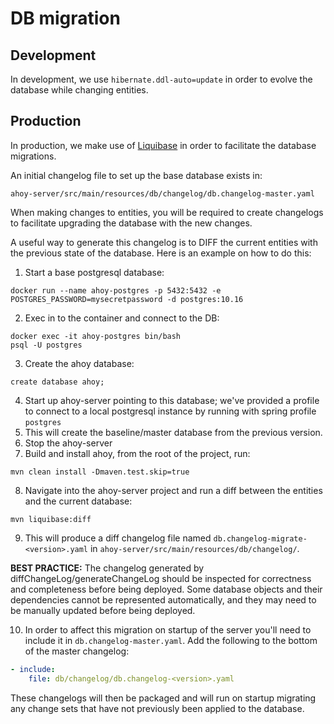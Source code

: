 # DB migration

## Development

In development, we use `hibernate.ddl-auto=update` in order to evolve the database while changing entities.

## Production

In production, we make use of [Liquibase](https://www.liquibase.com/) in order to facilitate the database migrations.

An initial changelog file to set up the base database exists in:
```
ahoy-server/src/main/resources/db/changelog/db.changelog-master.yaml
```

When making changes to entities, you will be required to create changelogs to facilitate upgrading the database with the new changes.

A useful way to generate this changelog is to DIFF the current entities with the previous state of the database. Here is an example on how to do this:

1. Start a base postgresql database:
```shell
docker run --name ahoy-postgres -p 5432:5432 -e POSTGRES_PASSWORD=mysecretpassword -d postgres:10.16
```
2. Exec in to the container and connect to the DB:
```shell
docker exec -it ahoy-postgres bin/bash
psql -U postgres
```
3. Create the ahoy database:
```shell
create database ahoy;
```
4. Start up ahoy-server pointing to this database; we've provided a profile to connect to a local postgresql instance by running with spring profile `postgres`
5. This will create the baseline/master database from the previous version.
6. Stop the ahoy-server
7. Build and install ahoy, from the root of the project, run:
```shell
mvn clean install -Dmaven.test.skip=true
```
8. Navigate into the ahoy-server project and run a diff between the entities and the current database:
```shell
mvn liquibase:diff
```
9. This will produce a diff changelog file named `db.changelog-migrate-<version>.yaml` in `ahoy-server/src/main/resources/db/changelog/`.

**BEST PRACTICE:** The changelog generated by diffChangeLog/generateChangeLog should be inspected for correctness and completeness before being deployed. Some database objects and their dependencies cannot be represented automatically, and they may need to be manually updated before being deployed.

10. In order to affect this migration on startup of the server you'll need to include it in `db.changelog-master.yaml`. Add the following to the bottom of the master changelog:
```yaml
- include:
    file: db/changelog/db.changelog-<version>.yaml
```

These changelogs will then be packaged and will run on startup migrating any change sets that have not previously been applied to the database.
